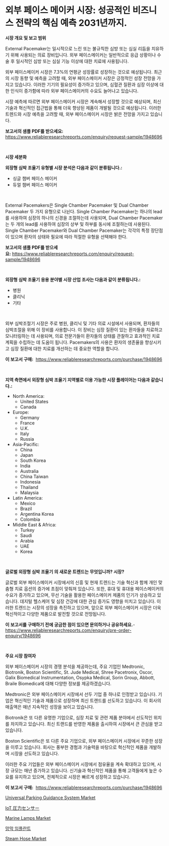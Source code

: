 <p><h1>외부 페이스 메이커 시장: 성공적인 비즈니스 전략의 핵심 예측 2031년까지.</h1></p><p><strong>시장 개요 및 보고 범위</strong></p>
<p><p>External Pacemaker는 일시적으로 느린 또는 불규칙한 심방 또는 심실 리듬을 치유하기 위해 사용되는 의료 장비입니다. 외부 페이스메이커는 일반적으로 응급 상황이나 수술 후 일시적인 심방 또는 심실 기능 이상에 대한 치료에 사용됩니다.</p><p>외부 페이스메이커 시장은 7.3%의 연평균 성장률로 성장하는 것으로 예상됩니다. 최근의 시장 동향 및 예측을 고려할 때, 외부 페이스메이커 시장은 긍정적인 성장 전망을 가지고 있습니다. 이러한 기기의 필요성이 증가하고 있으며, 심혈관 질환과 심장 이상에 대한 인식이 증가함에 따라 외부 페이스메이커의 수요도 늘어나고 있습니다.</p><p>시장 예측에 따르면 외부 페이스메이커 시장은 계속해서 성장할 것으로 예상되며, 최신 기술과 혁신적인 접근법을 통해 더욱 향상된 제품이 개발될 것으로 예상됩니다. 이러한 트렌드와 시장 예측을 고려할 때, 외부 페이스메이커 시장은 밝은 전망을 가지고 있습니다.</p></p>
<p><strong>보고서의 샘플 PDF를 받으세요:</strong> <a href="https://www.reliableresearchreports.com/enquiry/request-sample/1948696">https://www.reliableresearchreports.com/enquiry/request-sample/1948696</a></p>
<p>&nbsp;</p>
<p><strong>시장 세분화</strong></p>
<p><strong>외장형 심박 조율기 유형별 시장 분석은 다음과 같이 분류됩니다.:</strong></p>
<p><ul><li>싱글 챔버 페이스 메이커</li><li>듀얼 챔버 페이스 메이커</li></ul></p>
<p>&nbsp;</p>
<p><p>External Pacemakers은 Single Chamber Pacemaker 및 Dual Chamber Pacemaker 두 가지 유형으로 나뉜다. Single Chamber Pacemaker는 하나의 lead를 사용하여 심장의 하나의 신경을 조절하는데 사용되며, Dual Chamber Pacemaker는 두 개의 lead를 사용하여 심장의 상부 및 하부를 동시에 조절하는데 사용된다. Single Chamber Pacemaker와 Dual Chamber Pacemaker는 각각의 특정 장단점이 있으며 환자의 상태와 필요에 따라 적절한 유형을 선택해야 한다.</p></p>
<p><strong>보고서의 샘플 PDF를 받으세요:</strong>&nbsp;<a href="https://www.reliableresearchreports.com/enquiry/request-sample/1948696">https://www.reliableresearchreports.com/enquiry/request-sample/1948696</a></p>
<p>&nbsp;</p>
<p><strong> 외장형 심박 조율기 응용 분야별 시장 산업 조사는 다음과 같이 분류됩니다.:</strong></p>
<p><ul><li>병원</li><li>클리닉</li><li>기타</li></ul></p>
<p>&nbsp;</p>
<p><p>외부 심박조절기 시장은 주로 병원, 클리닉 및 기타 의료 시설에서 사용되며, 환자들의 심박조절을 위해 이 장비를 사용합니다. 이 장비는 심장 질환이 있는 환자들을 치료하고 모니터링하는 데 사용되며, 의료 전문가들이 환자들의 상태를 관찰하고 효과적인 치료 계획을 수립하는 데 도움이 됩니다. Pacemakers의 사용은 환자의 생존율을 향상시키고 심장 질환에 대한 치료를 개선하는 데 중요한 역할을 합니다.</p></p>
<p><strong>이 보고서 구매:</strong>&nbsp; <a href="https://www.reliableresearchreports.com/purchase/1948696">https://www.reliableresearchreports.com/purchase/1948696</a></p>
<p>&nbsp;</p>
<p><strong>지역 측면에서 외장형 심박 조율기 지역별로 이용 가능한 시장 플레이어는 다음과 같습니다.:</strong></p>
<p><ul>
    <li>
        North America:
        <ul>
            <li>United States</li>
            <li>Canada</li>
        </ul>
    </li>
    <li>
        Europe:
        <ul>
            <li>Germany</li>
            <li>France</li>
            <li>U.K.</li>
            <li>Italy</li>
            <li>Russia</li>
        </ul>
    </li>
    <li>
        Asia-Pacific:
        <ul>
            <li>China</li>
            <li>Japan</li>
            <li>South Korea</li>
            <li>India</li>
            <li>Australia</li>
            <li>China Taiwan</li>
            <li>Indonesia</li>
            <li>Thailand</li>
            <li>Malaysia</li>
        </ul>
    </li>
    <li>
        Latin America:
        <ul>
            <li>Mexico</li>
            <li>Brazil</li>
            <li>Argentina Korea</li>
            <li>Colombia</li>
        </ul>
    </li>
    <li>
        Middle East & Africa:
        <ul>
            <li>Turkey</li>
            <li>Saudi</li>
            <li>Arabia</li>
            <li>UAE</li>
            <li>Korea</li>
        </ul>
    </li>
    </ul></p>
<p>&nbsp;</p>
<p><strong>글로벌 외장형 심박 조율기 의 새로운 트렌드는 무엇입니까? 시장?</strong></p>
<p><p>글로벌 외부 페이스메이커 시장에서의 신흥 및 현재 트렌드는 기술 혁신과 함께 개인 맞춤형 치료 옵션의 증가에 초점이 맞춰져 있습니다. 또한, 휴대 및 휴대용 페이스메이커의 수요가 증가하고 있으며, 무선 기술을 활용한 페이스메이커 제품의 인기가 상승하고 있습니다. 데지털 헬스케어 및 심장 건강에 대한 관심 증가도 영향을 미치고 있습니다. 이러한 트렌드는 시장의 성장을 촉진하고 있으며, 앞으로 외부 페이스메이커 시장은 더욱 혁신적이고 다양한 제품으로 발전할 것으로 전망됩니다.</p></p>
<p><strong>이 보고서를 구매하기 전에 궁금한 점이 있으면 문의하거나 공유하세요.</strong>- <a href="https://www.reliableresearchreports.com/enquiry/pre-order-enquiry/1948696">https://www.reliableresearchreports.com/enquiry/pre-order-enquiry/1948696</a></p>
<p>&nbsp;</p>
<p><strong>주요 시장 참여자</strong></p>
<p><p>외부 페이스메이커 시장의 경쟁 분석을 제공하는데, 주요 기업인 Medtronic, Biotronik, Boston Scientific, St. Jude Medical, Shree Pacetronix, Oscor, Galix Biomedical Instrumentation, Osypka Medical, Sorin Group, Abbott, Braile Biomedica에 대해 다양한 정보를 제공하겠습니다.</p><p>Medtronic은 외부 페이스메이커 시장에서 선두 기업 중 하나로 인정받고 있습니다. 기업은 혁신적인 기술과 제품으로 성장하며 최신 트랜드를 선도하고 있습니다. 이 회사의 매출액은 매년 지속적인 성장을 보이고 있습니다.</p><p>Biotronik은 또 다른 유명한 기업으로, 심장 치료 및 관련 제품 분야에서 선도적인 위치를 차지하고 있습니다. 최신 트랜드를 반영한 제품을 출시하여 시장에서 큰 관심을 받고 있습니다.</p><p>Boston Scientific은 또 다른 주요 기업으로, 외부 페이스메이커 시장에서 꾸준한 성장을 이루고 있습니다. 회사는 풍부한 경험과 기술력을 바탕으로 혁신적인 제품을 개발하며 시장을 선도하고 있습니다.</p><p>이러한 주요 기업들은 외부 페이스메이커 시장에서 점유율을 계속 확대하고 있으며, 시장 규모는 매년 증가하고 있습니다. 신기술과 혁신적인 제품을 통해 고객들에게 높은 수요를 유지하고 있으며, 전체적으로 시장은 빠르게 성장하고 있습니다.</p></p>
<p><strong>이 보고서 구매:</strong>&nbsp;&nbsp;<a href="https://www.reliableresearchreports.com/purchase/1948696">https://www.reliableresearchreports.com/purchase/1948696</a></p>
<p><p><a href="https://gamy-alyssum-396.notion.site/Universal-Parking-Guidance-System-Market-Size-Evaluating-its-Market-Trends-Growth-and-Projections-792ef8cdd7b3489f83b9c63fa32ab6ed">Universal Parking Guidance System Market</a></p><p><a href="https://medium.com/@camron674/iot%E3%83%97%E3%83%AC%E3%83%83%E3%82%B7%E3%83%A3%E3%83%BC%E3%82%BB%E3%83%B3%E3%82%B5%E3%83%BC%E5%B8%82%E5%A0%B4-2031%E5%B9%B4%E3%81%BE%E3%81%A7%E3%81%AE%E6%88%90%E5%8A%9F%E3%81%99%E3%82%8B%E3%83%93%E3%82%B8%E3%83%8D%E3%82%B9%E6%88%A6%E7%95%A5%E3%81%AE%E9%8D%B5%E3%82%92%E4%BA%88%E6%B8%AC-a5f838c91f35">IoT 圧力センサー</a></p><p><a href="https://issuu.com/reportprime-2/docs/marine-lamps-market-size-2030.pptx">Marine Lamps Market</a></p><p><a href="https://github.com/vs10l4sfg5c/Market-Research-Report-List-1/blob/main/5674341190857.md">망막 임플란트</a></p><p><a href="https://github.com/RickHolmes3/Market-Research-Report-List-3/blob/main/steam-hose-market.md">Steam Hose Market</a></p></p>
